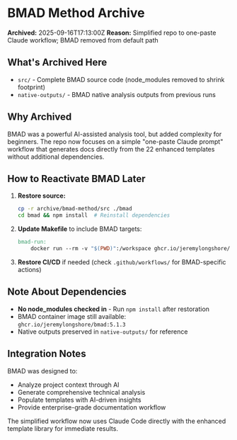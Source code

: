# BMAD Method Archive

**Archived:** 2025-09-16T17:13:00Z
**Reason:** Simplified repo to one-paste Claude workflow; BMAD removed from default path

## What's Archived Here

- `src/` - Complete BMAD source code (node_modules removed to shrink footprint)
- `native-outputs/` - BMAD native analysis outputs from previous runs

## Why Archived

BMAD was a powerful AI-assisted analysis tool, but added complexity for beginners. The repo now focuses on a simple "one-paste Claude prompt" workflow that generates docs directly from the 22 enhanced templates without additional dependencies.

## How to Reactivate BMAD Later

1. **Restore source:**
   ```bash
   cp -r archive/bmad-method/src ./bmad
   cd bmad && npm install  # Reinstall dependencies
   ```

2. **Update Makefile** to include BMAD targets:
   ```makefile
   bmad-run:
       docker run --rm -v "$(PWD)":/workspace ghcr.io/jeremylongshore/bmad:5.1.3
   ```

3. **Restore CI/CD** if needed (check `.github/workflows/` for BMAD-specific actions)

## Note About Dependencies

- **No node_modules checked in** - Run `npm install` after restoration
- BMAD container image still available: `ghcr.io/jeremylongshore/bmad:5.1.3`
- Native outputs preserved in `native-outputs/` for reference

## Integration Notes

BMAD was designed to:
- Analyze project context through AI
- Generate comprehensive technical analysis
- Populate templates with AI-driven insights
- Provide enterprise-grade documentation workflow

The simplified workflow now uses Claude Code directly with the enhanced template library for immediate results.
